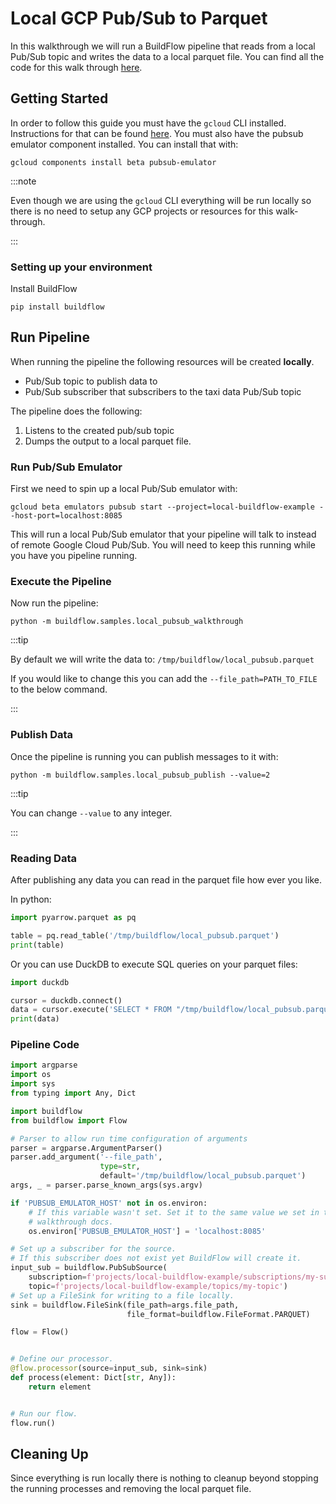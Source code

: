 # Local GCP Pub/Sub to Parquet

In this walkthrough we will run a BuildFlow pipeline that reads from a local Pub/Sub topic and writes the data to a local parquet file. You can find all the code for this walk through [here](https://github.com/launchflow/buildflow/blob/main/buildflow/samples/local_pubsub_walkthrough.py).

## Getting Started

In order to follow this guide you must have the `gcloud` CLI installed. Instructions for that can be found [here](https://cloud.google.com/sdk/docs/install). You must also have the pubsub emulator component installed. You can install that with: 

```
gcloud components install beta pubsub-emulator
```

:::note

Even though we are using the `gcloud` CLI everything will be run locally so there is no need to setup any GCP projects or resources for this walk-through.

:::


### Setting up your environment

Install BuildFlow

```
pip install buildflow
```

## Run Pipeline

When running the pipeline the following resources will be created **locally**.

- Pub/Sub topic to publish data to
- Pub/Sub subscriber that subscribers to the taxi data Pub/Sub topic


The pipeline does the following:
1. Listens to the created pub/sub topic
2. Dumps the output to a local parquet file.


### Run Pub/Sub Emulator

First we need to spin up a local Pub/Sub emulator with:

```
gcloud beta emulators pubsub start --project=local-buildflow-example --host-port=localhost:8085
```

This will run a local Pub/Sub emulator that your pipeline will talk to instead
of remote Google Cloud Pub/Sub. You will need to keep this running while you
have you pipeline running.

### Execute the Pipeline

Now run the pipeline:

```
python -m buildflow.samples.local_pubsub_walkthrough
```

:::tip

By default we will write the data to: `/tmp/buildflow/local_pubsub.parquet`

If you would like to change this you can add the `--file_path=PATH_TO_FILE` to the below command.

:::


### Publish Data

Once the pipeline is running you can publish messages to it with:

```
python -m buildflow.samples.local_pubsub_publish --value=2
```

:::tip

You can change `--value` to any integer.

:::

### Reading Data

After publishing any data you can read in the parquet file how ever you like.

In python:

```python
import pyarrow.parquet as pq

table = pq.read_table('/tmp/buildflow/local_pubsub.parquet')
print(table)
```

Or you can use DuckDB to execute SQL queries on your parquet files:

```python
import duckdb

cursor = duckdb.connect()
data = cursor.execute('SELECT * FROM "/tmp/buildflow/local_pubsub.parquet"').fetchall()
print(data)
```

### Pipeline Code

```python
import argparse
import os
import sys
from typing import Any, Dict

import buildflow
from buildflow import Flow

# Parser to allow run time configuration of arguments
parser = argparse.ArgumentParser()
parser.add_argument('--file_path',
                    type=str,
                    default='/tmp/buildflow/local_pubsub.parquet')
args, _ = parser.parse_known_args(sys.argv)

if 'PUBSUB_EMULATOR_HOST' not in os.environ:
    # If this variable wasn't set. Set it to the same value we set in the
    # walkthrough docs.
    os.environ['PUBSUB_EMULATOR_HOST'] = 'localhost:8085'

# Set up a subscriber for the source.
# If this subscriber does not exist yet BuildFlow will create it.
input_sub = buildflow.PubSubSource(
    subscription=f'projects/local-buildflow-example/subscriptions/my-sub',
    topic=f'projects/local-buildflow-example/topics/my-topic')
# Set up a FileSink for writing to a file locally.
sink = buildflow.FileSink(file_path=args.file_path,
                          file_format=buildflow.FileFormat.PARQUET)

flow = Flow()


# Define our processor.
@flow.processor(source=input_sub, sink=sink)
def process(element: Dict[str, Any]):
    return element


# Run our flow.
flow.run()
```

## Cleaning Up

Since everything is run locally there is nothing to cleanup beyond stopping the
running processes and removing the local parquet file.